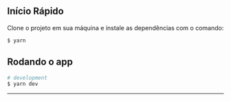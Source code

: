 ## Início Rápido

Clone o projeto em sua máquina e instale as dependências com o comando:

```bash
$ yarn
```


## Rodando o app

```bash
# development
$ yarn dev
```

---


